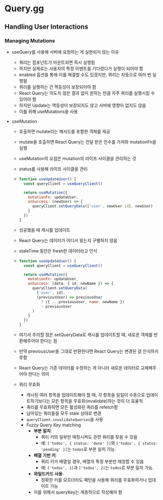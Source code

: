 # Query.gg

## Handling User Interactions

### Managing Mutations

- useQuery를 사용해 서버에 요청하는 게 실현되지 않는 이유
  - 쿼리는 컴포넌트가 마운트되면 즉시 실행됨
  - 하지만 실제로는 사용자의 특정 이벤트를 기다렸다가 실행이 되어야 함
  - enabled 옵션을 통해 이를 해결할 수도 있겠지만, 쿼리는 자동으로 여러 번 실행됨
  - 쿼리를 실행하는 건 멱등성이 보장되어야 함
  - React Query는 의도치 않은 결과 없이 원하는 만큼 자주 쿼리를 실행시킬 수 있어야 함
  - 하지만 Update는 멱등성이 보장되지도 않고 서버에 영향이 없지도 않음
  - 이를 위해 useMutations을 사용

- useMutation

  - 호출하면 mutate라는 메서드를 포함한 객체를 제공

  - mutate을 호출하면 React Query는 전달 받은 인수를 가져와 mutationFn을 실행

  - useMutation의 요점은 mutation의 라이프 사이클을 관리하는 것

  - status를 사용해 라이프 사이클을 관리

  - ```js
    function useUpdateUser() {
      const queryClient = useQueryClient()
    
      return useMutation({
        mutationFn: updateUser,
        onSuccess: (newUser) => {
          queryClient.setQueryData(['user', newUser.id], newUser)
        }
      })
    }
    ```

  - 성공했을 때 캐시를 업데이트

  - React Query는 데이터가 어디서 왔는지 구별하지 않음

  - staleTime 동안은 fresh한 데이터라고 인식

  - ```js
    function useUpdateUser() {
      const queryClient = useQueryClient()
    
      return useMutation({
        mutationFn: updateUser,
        onSuccess: (data, { id, newName }) => {
          queryClient.setQueryData(
            ['user', id], 
            (previousUser) => previousUser
              ? ({ ...previousUser, name: newName }) 
              : previousUser
          )
        }
      })
    }
    ```

  - 여기서 주의할 점은 setQueryData로 캐시를 업데이트할 때, 새로운 객체를 반환해주어야 한다는 점

  - 만약 previousUser을 그대로 반환한다면 React Query는 변경된 걸 인식하지 못함

  - React Query는 기존 데이터를 수정하는 게 아니라 새로운 데이터로 교체해주어야 한다는 의미

  - 쿼리 무효화

    - 캐시된 여러 항목을 업데이트해야 할 때, 각 항목을 일일이 수동으로 업데이트하기보다는 모든 항목을 무효화(invalidate)하는 것이 더 효율적
    - 쿼리를 무효화하면 모든 활성화된 쿼리를 refetch함
    - 남아있는 쿼리들을 모두 stale 상태로 변경
    - `queryClient.invalidateQueries`을 사용
    - Fuzzy Query Key matching
      - **부분 일치**:
        - 쿼리 키의 일부만 매칭시켜도 관련 쿼리를 찾을 수 있음
        - 예: `['todos', { status: 'done' }]`와 `['todos', { status: 'pending' }]`는 `todos`로 부분 일치 가능.
      - **배열 기반 키**:
        - 쿼리 키가 배열일 경우, 배열의 특정 부분만 매칭할 수 있음
        - 예: `['todos', 1]`과 `['todos', 2]`는 `todos`로 부분 일치 가능.
      - **와일드카드 사용**:
        - 정확한 키를 모르더라도 패턴을 사용해 쿼리를 무효화하거나 업데이트 가능
      - 이를 위해서 queryKey는 계층적으로 작성해야 함
